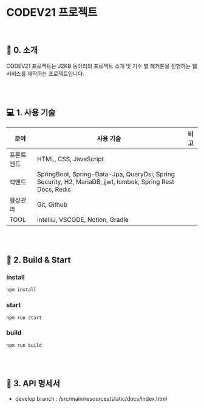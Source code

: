 # CODEV21 프로젝트

<br>

## 🔖 0. 소개

CODEV21 프로젝트는 J2KB 동아리의 프로젝트 소개 및 기수 별 해커톤을 진행하는 웹 서비스를 제작하는 프로젝트입니다.

<br>
<br>

## 💻 1. 사용 기술

| 분야        | 사용 기술                                                                                                  | 비고 |
| ----------- | ---------------------------------------------------------------------------------------------------------- | ---- |
| 프론트 엔드 | HTML, CSS, JavaScript                                                                                      |
| 백엔드      | SpringBoot, Spring-Data-Jpa, QueryDsl, Spring Security, H2, MariaDB, jjwt, lombok, Spring Rest Docs, Redis |
| 형상관리    | Git, Github                                                                                                |
| TOOL        | IntelliJ, VSCODE, Notion, Gradle                                                                           |

<br>
<br>

## 🔖 2. Build & Start

### install

```
npm install
```

### start

```
npm run start
```

### build

```
npm run build
```

<br>
<br>

## 🔖 3. API 명세서

- develop branch : /src/main/resources/static/docs/index.html
